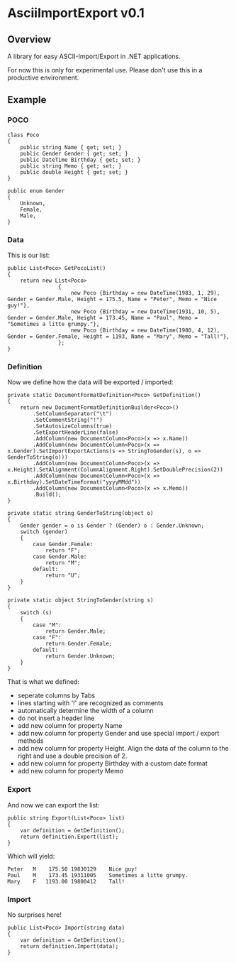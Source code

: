 AsciiImportExport v0.1
======================================================================

## Overview
A library for easy ASCII-Import/Export in .NET applications.

For now this is only for experimental use.
Please don't use this in a productive environment.

## Example

### POCO
    class Poco
    {
        public string Name { get; set; }
        public Gender Gender { get; set; }
        public DateTime Birthday { get; set; }
        public string Memo { get; set; }
        public double Height { get; set; }
    }

    public enum Gender
    {
        Unknown,
        Female,
        Male,
    }

### Data
This is our list:
	
	public List<Poco> GetPocoList()
    {
        return new List<Poco>
                    {
                        new Poco {Birthday = new DateTime(1983, 1, 29), Gender = Gender.Male, Height = 175.5, Name = "Peter", Memo = "Nice guy!"},
                        new Poco {Birthday = new DateTime(1931, 10, 5), Gender = Gender.Male, Height = 173.45, Name = "Paul", Memo = "Sometimes a litte grumpy."},
                        new Poco {Birthday = new DateTime(1980, 4, 12), Gender = Gender.Female, Height = 1193, Name = "Mary", Memo = "Tall!"},
                    };
    }


### Definition

Now we define how the data will be exported / imported:

    private static DocumentFormatDefinition<Poco> GetDefinition()
    {
        return new DocumentFormatDefinitionBuilder<Poco>()
            .SetColumnSeparator("\t")
            .SetCommentString("!")
            .SetAutosizeColumns(true)
            .SetExportHeaderLine(false)
            .AddColumn(new DocumentColumn<Poco>(x => x.Name))
            .AddColumn(new DocumentColumn<Poco>(x => x.Gender).SetImportExportActions(s => StringToGender(s), o => GenderToString(o)))
            .AddColumn(new DocumentColumn<Poco>(x => x.Height).SetAlignment(ColumnAlignment.Right).SetDoublePrecision(2))
            .AddColumn(new DocumentColumn<Poco>(x => x.Birthday).SetDateTimeFormat("yyyyMMdd"))
            .AddColumn(new DocumentColumn<Poco>(x => x.Memo))
            .Build();
    }
    
    private static string GenderToString(object o)
    {
        Gender gender = o is Gender ? (Gender) o : Gender.Unknown;
        switch (gender)
        {
            case Gender.Female:
                return "F";
            case Gender.Male:
                return "M";
            default:
                return "U";
        }
    }

    private static object StringToGender(string s)
    {
        switch (s)
        {
            case "M":
                return Gender.Male;
            case "F":
                return Gender.Female;
            default:
                return Gender.Unknown;
        }
    }
    
That is what we defined:

* seperate columns by Tabs
* lines starting with '!' are recognized as comments
* automatically determine the width of a column
* do not insert a header line
* add new column for property Name
* add new column for property Gender and use special import / export methods
* add new column for property Height. Align the data of the column to the right and use a double precision of 2.
* add new column for property Birthday with a custom date format
* add new column for property Memo


### Export

And now we can export the list:

	public string Export(List<Poco> list)
	{
	    var definition = GetDefinition();
	    return definition.Export(list);
	}

Which will yield:

	Peter	M	 175.50	19830129	Nice guy!
	Paul 	M	 173.45	19311005	Sometimes a litte grumpy.
	Mary 	F	1193.00	19800412	Tall!
	
### Import

No surprises here!

	public List<Poco> Import(string data)
	{
	    var definition = GetDefinition();
	    return definition.Import(data);
	}
